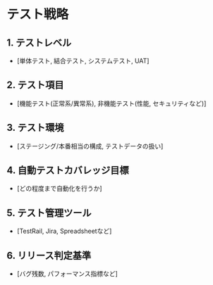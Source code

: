 # テスト戦略

## 1. テストレベル
- [単体テスト, 結合テスト, システムテスト, UAT]

## 2. テスト項目
- [機能テスト(正常系/異常系), 非機能テスト(性能, セキュリティなど)]

## 3. テスト環境
- [ステージング/本番相当の構成, テストデータの扱い]

## 4. 自動テストカバレッジ目標
- [どの程度まで自動化を行うか]

## 5. テスト管理ツール
- [TestRail, Jira, Spreadsheetなど]

## 6. リリース判定基準
- [バグ残数, パフォーマンス指標など]